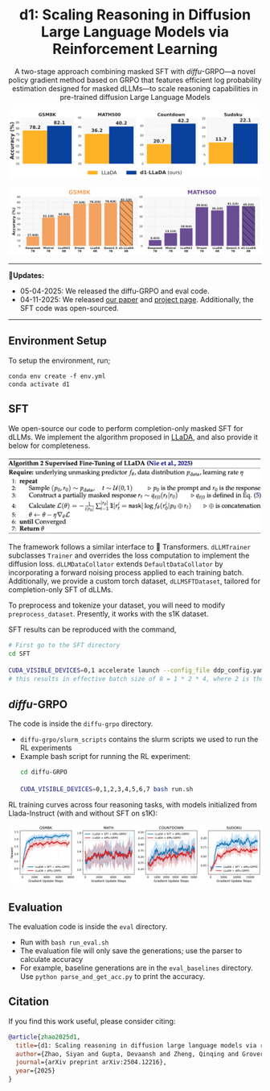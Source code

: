 <div  align="center">
    <h1>d1: Scaling Reasoning in Diffusion Large Language Models via Reinforcement Learning</h1>
  <p>A two-stage approach combining masked SFT with <i>diffu</i>-GRPO—a novel policy gradient method based on GRPO that features efficient log probability estimation designed for masked dLLMs—to scale reasoning capabilities in pre-trained diffusion Large Language Models</p>
</div>



![Results](media/pull_fig.png)

![Results](media/sota.png)

<div align="center">
  <hr width="100%">
</div>

**🔄Updates:**

* 05-04-2025: We released the diffu-GRPO and eval code.
* 04-11-2025: We released [our paper](https://dllm-reasoning.github.io/media/preprint.pdf) and [project page](https://dllm-reasoning.github.io). Additionally, the SFT code was open-sourced.

<div align="center">
  <hr width="100%">
</div>



## Environment Setup

To setup the environment, run;
```
conda env create -f env.yml
conda activate d1
```


## SFT

We open-source our code to perform completion-only masked SFT for dLLMs. We implement the algorithm proposed in [LLaDA](https://github.com/ML-GSAI/LLaDA), and also provide it below for completeness.

![SFT Algorithm](media/algorithm_sft.png)

The framework follows a similar interface to 🤗 Transformers. `dLLMTrainer` subclasses `Trainer` and overrides the loss computation to implement the diffusion loss. `dLLMDataCollator` extends `DefaultDataCollator` by incorporating a forward noising process applied to each training batch. Additionally, we provide a custom torch dataset, `dLLMSFTDataset`, tailored for completion-only SFT of dLLMs.

To preprocess and tokenize your dataset, you will need to modify `preprocess_dataset`. Presently, it works with the s1K dataset.

SFT results can be reproduced with the command,
```bash
# First go to the SFT directory
cd SFT

CUDA_VISIBLE_DEVICES=0,1 accelerate launch --config_file ddp_config.yaml --main_process_port 29500 --num_processes 2 --grad_accum_steps 4 --batch_size 1 --num_epochs 20 sft_train.py
# this results in effective batch size of 8 = 1 * 2 * 4, where 2 is the number of gpus.
```


## _diffu_-GRPO

The code is inside the `diffu-grpo` directory.

- `diffu-grpo/slurm_scripts` contains the slurm scripts we used to run the RL experiments
- Example bash script for running the RL experiment:
  ```bash
  cd diffu-GRPO
  
  CUDA_VISIBLE_DEVICES=0,1,2,3,4,5,6,7 bash run.sh
  ```

RL training curves across four reasoning tasks, with models initialized from Llada-Instruct (with and without SFT on s1K):

![RL Curves](media/rl_curves_train.png)



## Evaluation

The evaluation code is inside the `eval` directory.

- Run with `bash run_eval.sh`
- The evaluation file will only save the generations; use the parser to calculate accuracy
- For example, baseline generations are in the `eval_baselines` directory. Use `python parse_and_get_acc.py` to print the accuracy.


## Citation

If you find this work useful, please consider citing:

```bibtex
@article{zhao2025d1,
  title={d1: Scaling reasoning in diffusion large language models via reinforcement learning},
  author={Zhao, Siyan and Gupta, Devaansh and Zheng, Qinqing and Grover, Aditya},
  journal={arXiv preprint arXiv:2504.12216},
  year={2025}
}
```

